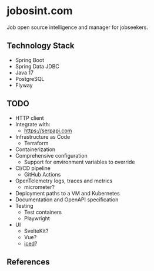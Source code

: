 # jobosint.com

Job open source intelligence and manager for jobseekers.

## Technology Stack

* Spring Boot
* Spring Data JDBC
* Java 17
* PostgreSQL
* Flyway

## TODO

* HTTP client
* Integrate with:
  * https://serpapi.com
* Infrastructure as Code
  * Terraform
* Containerization
* Comprehensive configuration
  * Support for environment variables to override
* CI/CD pipeline
  * GitHub Actions
* OpenTelemetry logs, traces and metrics
  * micrometer?
* Deployment paths to a VM and Kubernetes
* Documentation and OpenAPI specification
* Testing
  * Test containers
  * Playwright
* UI
  * SvelteKit?
  * Vue?
  * [iced](https://iced.rs/)?

## References

